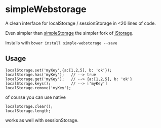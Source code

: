 simpleWebstorage
================

A clean interface for localStorage / sessionStorage in <20 lines of code.

Even simpler than [simpleStorage](https://github.com/andris9/simpleStorage) the simpler fork of [jStorage](https://github.com/andris9/jStorage).

Installs with `bower install simple-webstorage --save`


Usage
-----

    localStorage.set('myKey',{a:[1,2,5], b: 'ok'});
    localStorage.has('myKey');   // --> true
    localStorage.get('myKey');   // --> {a:[1,2,5], b: 'ok'}
    localStorage.keys();         // --> ['myKey']
    localStorage.remove('myKey');

of course you can use native

    localStorage.clear();
    localStorage.length;

works as well with sessionStorage.
